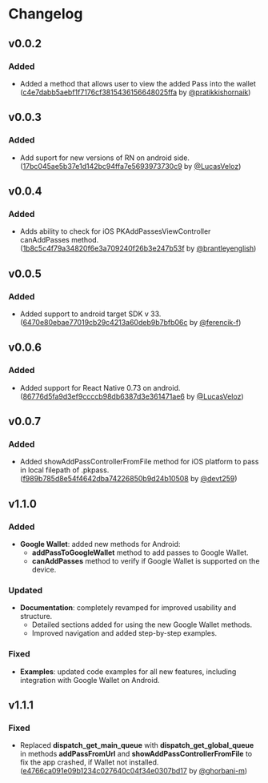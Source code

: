 # Changelog

## v0.0.2

### Added

- Added a method that allows user to view the added Pass into the wallet ([c4e7dabb5aebf1f7176cf3815436156648025ffa](https://github.com/dev-family/react-native-wallet-manager/pull/1/commits/c4e7dabb5aebf1f7176cf3815436156648025ffa) by [@pratikkishornaik](https://github.com/pratikkishornaik))

## v0.0.3

### Added

- Add suport for new versions of RN on android side. ([17bc045ae5b37e1d142bc94ffa7e5693973730c9](https://github.com/dev-family/react-native-wallet-manager/pull/11/commits/17bc045ae5b37e1d142bc94ffa7e5693973730c9) by [@LucasVeloz](https://github.com/LucasVeloz))

## v0.0.4

### Added

- Adds ability to check for iOS PKAddPassesViewController canAddPasses method. ([1b8c5c4f79a34820f6e3a709240f26b3e247b53f](https://github.com/dev-family/react-native-wallet-manager/pull/11/commits/1b8c5c4f79a34820f6e3a709240f26b3e247b53f) by [@brantleyenglish](https://github.com/brantleyenglish))

## v0.0.5

### Added

- Added support to android target SDK v 33. ([6470e80ebae77019cb29c4213a60deb9b7bfb06c](https://github.com/dev-family/react-native-wallet-manager/pull/15/commits/6470e80ebae77019cb29c4213a60deb9b7bfb06c) by [@ferencik-f](https://github.com/ferencik-f))

## v0.0.6

### Added

- Added support for React Native 0.73 on android. ([86776d5fa9d3ef9ccccb98db6387d3e361471ae6](https://github.com/dev-family/react-native-wallet-manager/pull/18/commits/86776d5fa9d3ef9ccccb98db6387d3e361471ae6) by [@LucasVeloz](https://github.com/LucasVeloz))

## v0.0.7

### Added

- Added showAddPassControllerFromFile method for iOS platform to pass in local filepath of .pkpass. ([f989b785d8e54f4642dba74226850b9d24b10508](https://github.com/dev-family/react-native-wallet-manager/pull/21/commits/f989b785d8e54f4642dba74226850b9d24b10508) by [@devt259](https://github.com/devt259))

## v1.1.0

### Added

- **Google Wallet**: added new methods for Android:
  - **addPassToGoogleWallet** method to add passes to Google Wallet.
  - **canAddPasses** method to verify if Google Wallet is supported on the device.

### Updated

- **Documentation**: completely revamped for improved usability and structure.
  - Detailed sections added for using the new Google Wallet methods.
  - Improved navigation and added step-by-step examples.

### Fixed

- **Examples**: updated code examples for all new features, including integration with Google Wallet on Android.

## v1.1.1

### Fixed

- Replaced **dispatch_get_main_queue** with **dispatch_get_global_queue** in methods **addPassFromUrl** and **showAddPassControllerFromFile** to fix the app crashed, if Wallet not installed. ([e4766ca091e09b1234c027640c04f34e0307bd17](https://github.com/dev-family/react-native-wallet-manager/pull/30/commits/e4766ca091e09b1234c027640c04f34e0307bd17) by [@ghorbani-m](https://github.com/ghorbani-m))
